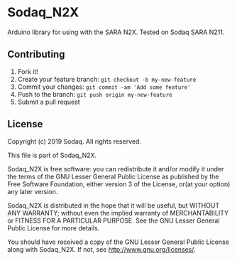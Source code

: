 # Sodaq_N2X

Arduino library for using with the SARA N2X. Tested on Sodaq SARA N211.


## Contributing

1. Fork it!
2. Create your feature branch: `git checkout -b my-new-feature`
3. Commit your changes: `git commit -am 'Add some feature'`
4. Push to the branch: `git push origin my-new-feature`
5. Submit a pull request


## License

Copyright (c) 2019 Sodaq.  All rights reserved.

This file is part of Sodaq_N2X.

Sodaq_N2X is free software: you can redistribute it and/or modify
it under the terms of the GNU Lesser General Public License as
published by the Free Software Foundation, either version 3 of
the License, or(at your option) any later version.

Sodaq_N2X is distributed in the hope that it will be useful,
but WITHOUT ANY WARRANTY; without even the implied warranty of
MERCHANTABILITY or FITNESS FOR A PARTICULAR PURPOSE. See the
GNU Lesser General Public License for more details.

You should have received a copy of the GNU Lesser General Public
License along with Sodaq_N2X.  If not, see
<http://www.gnu.org/licenses/>.
